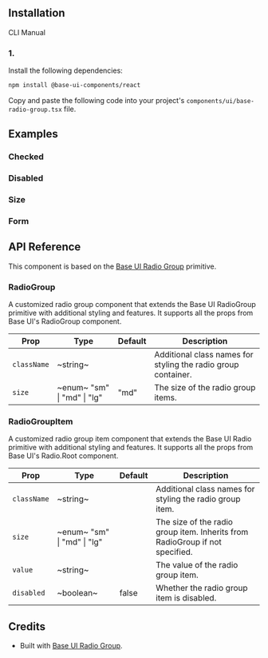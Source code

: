 ## Installation

CLI
Manual

### 1.

Install the following dependencies:

```bash
npm install @base-ui-components/react
```

Copy and paste the following code into your project's `components/ui/base-radio-group.tsx` file.

## Examples

### Checked

### Disabled

### Size

### Form

## API Reference

This component is based on the [Base UI Radio Group](https://base-ui.com/react/components/radio-group) primitive.

### RadioGroup

A customized radio group component that extends the Base UI RadioGroup primitive with additional styling and features. It supports all the props from Base UI's RadioGroup component.

| **Prop**    | **Type**                    | **Default** | **Description**                                               |
| ----------- | --------------------------- | ----------- | ------------------------------------------------------------- |
| `className` | ~string~                    |             | Additional class names for styling the radio group container. |
| `size`      | ~enum~ "sm" \| "md" \| "lg" | "md"        | The size of the radio group items.                            |

### RadioGroupItem

A customized radio group item component that extends the Base UI Radio primitive with additional styling and features. It supports all the props from Base UI's Radio.Root component.

| **Prop**    | **Type**                    | **Default** | **Description**                                                              |
| ----------- | --------------------------- | ----------- | ---------------------------------------------------------------------------- |
| `className` | ~string~                    |             | Additional class names for styling the radio group item.                     |
| `size`      | ~enum~ "sm" \| "md" \| "lg" |             | The size of the radio group item. Inherits from RadioGroup if not specified. |
| `value`     | ~string~                    |             | The value of the radio group item.                                           |
| `disabled`  | ~boolean~                   | false       | Whether the radio group item is disabled.                                    |

## Credits

- Built with [Base UI Radio Group](https://base-ui.com/react/components/radio-group).
